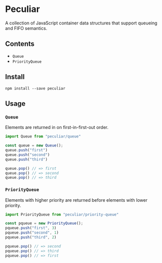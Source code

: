 # Peculiar

A collection of JavaScript container data structures that support queueing and FIFO semantics.

## Contents

- `Queue`
- `PriorityQueue`

## Install

```
npm install --save peculiar
```

## Usage

### `Queue`

Elements are returned in on first-in-first-out order.

```js
import Queue from "peculiar/queue"

const queue = new Queue();
queue.push("first")
queue.push("second")
queue.push("third")

queue.pop() // => first
queue.pop() // => second
queue.pop() // => third
```

### `PriorityQueue`

Elements with higher priority are returned before elements with lower priority.

```js
import PriorityQueue from "peculiar/priority-queue"

const pqueue = new PriorityQueue();
pqueue.push("first", 3)
pqueue.push("second", 1)
pqueue.push("third", 2)

pqueue.pop() // => second
pqueue.pop() // => third
pqueue.pop() // => first
```
